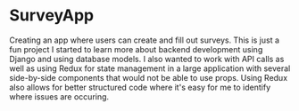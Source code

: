 # SurveyApp

Creating an app where users can create and fill out surveys. This is just a fun project I started to learn more about backend development using Django and using database models. I also wanted to work with API calls as well as using Redux for state management in a large application with several side-by-side components that would not be able to use props. Using Redux also allows for better structured code where it's easy for me to identify where issues are occuring.
